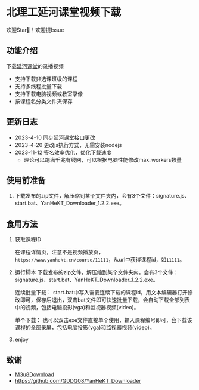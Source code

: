 # 北理工延河课堂视频下载

欢迎Star🌟！欢迎提Issue

## 功能介绍

下载[延河课堂](https://www.yanhekt.cn/)的录播视频

- 支持下载非选课班级的课程
- 支持多线程批量下载
- 支持下载电脑视频或教室录像
- 按课程名分类文件夹保存

## 更新日志

- 2023-4-10 同步延河课堂接口更改
- 2023-4-20 更改js执行方式，无需安装nodejs
- 2023-11-12 签名效率优化，优化下载速度
   - 理论可以跑满千兆有线网，可以根据电脑性能修改max_workers数量

## 使用前准备

1. 下载发布的zip文件，解压缩到某个文件夹内，会有3个文件：signature.js、start.bat、YanHeKT_Downloader_1.2.2.exe。


## 食用方法

1. 获取课程ID

   在课程详情页，注意不是视频播放页，`https://www.yanhekt.cn/course/11111`，从url中获得课程id，如`11111`。

2. 运行脚本
   下载发布的zip文件，解压缩到某个文件夹内，会有3个文件：signature.js、start.bat、YanHeKT_Downloader_1.2.2.exe。
   
   连续批量下载：
   start.bat中写入需要连续下载的课程id，用文本编辑器打开修改即可，保存后退出，双击bat文件即可快速批量下载，会自动下载全部列表中的视频，包括电脑投影(vga)和监视器视频(video)。

   单个下载：
   也可以双击exe文件直接单个使用，输入课程编号即可，会下载该课程的全部录屏，包括电脑投影(vga)和监视器视频(video)。

3. enjoy



## 致谢

- [M3u8Download](https://github.com/anwenzen/M3u8Download)
- https://github.com/GDDG08/YanHeKT_Downloader

